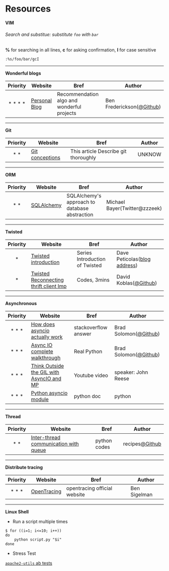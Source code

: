 # Resources

**VIM**

###### Search and substitue: substitute `foo` with `bar` 

**%** for searching in all lines, **c** for asking confirmation, **I** for case sensitive

	:%s/foo/bar/gcI

---
**Wonderful blogs**

|Priority| Website | Bref | Author |
|:--------:|---------|------|--------|
|\* \* \* \*|[Personal Blog](https://www.benfrederickson.com/blog/)|Recommendation algo and wonderful projects|Ben Frederickson([@Github](https://github.com/benfred))|
---
**Git**

|Priority| Website | Bref | Author |
|:--------:|---------|------|--------|
|\* \*|[Git conceptions](https://www.atlassian.com/git/tutorials/)|This article Describe git thoroughly|UNKNOW|


---
**ORM**

|Priority| Website | Bref | Author |
|:--------:|---------|------|--------|
|\* \*|[SQLAlchemy](http://aosabook.org/en/sqlalchemy.html)|SQLAlchemy's approach to database abstraction|Michael Bayer(Twitter@zzzeek)|


---
**Twisted**

|Priority| Website | Bref | Author |
|:--------:|---------|------|--------|
|\*|[Twisted introduction](http://krondo.com/in-which-we-begin-at-the-beginning/)|Series Introduction of Twisted|Dave Peticolas([blog address](http://krondo.com/))|
|\*|[Twisted Reconnecting thrift client Imp](https://www.skitoy.com/p/twisted-code-review/261/)|Codes, 3mins|David Koblas([@Github](https://github.com/koblas))|

---
**Asynchronous**

|Priority| Website | Bref | Author |
|:------:|---------|------|--------|
|\* \* \*|[How does asyncio actually work](https://stackoverflow.com/questions/49005651/how-does-asyncio-actually-work/51116910#51116910)|stackoverflow answer|Brad Solomon([@Github](https://github.com/bsolomon1124))|
|\* \* \*|[Async IO complete walkthrough](https://realpython.com/async-io-python/)|Real Python|Brad Solomon([@Github](https://github.com/bsolomon1124))|
|\* \* \*|[Think Outside the GIL with AsyncIO and MP](https://www.youtube.com/watch?v=0kXaLh8Fz3k)|Youtube video|speaker: John Reese|
|\* \* \*|[Python asyncio module](https://docs.python.org/3/library/asyncio.html)|python doc|python|


---
**Thread**

|Priority| Website | Bref | Author |
|:------:|---------|------|--------|
|\* \*|[Inter-thread communication with queue](http://code.activestate.com/recipes/491281/)|python codes|recipes[@Github](https://github.com/ActiveState/code/tree/master/recipes/Python)|


---
**Distribute tracing**


|Priority| Website | Bref | Author |
|:------:|---------|------|--------|
|\* \* \*|[OpenTracing](https://opentracing.io/)|opentracing official website |Ben Sigelman|

---
**Linux Shell**

- Run a script multiple times
```shell
$ for ((i=1; i<=10; i++))
do
    python script.py "$i"
done
```
- Stress Test

[`apache2-utils` ab tests](https://pkgs.org/download/apache2-utils)
